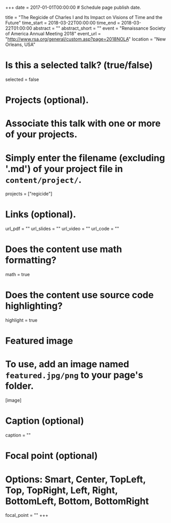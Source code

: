 +++
date = 2017-01-01T00:00:00  # Schedule page publish date.

title = "The Regicide of Charles I and Its Impact on Visions of Time and the Future"
time_start = 2018-03-22T00:00:00
time_end = 2018-03-22T01:00:00
abstract = ""
abstract_short = ""
event = "Renaissance Society of America Annual Meeting 2018"
event_url = "http://www.rsa.org/general/custom.asp?page=2018NOLA"
location = "New Orleans, USA"

# Is this a selected talk? (true/false)
selected = false

# Projects (optional).
#   Associate this talk with one or more of your projects.
#   Simply enter the filename (excluding '.md') of your project file in `content/project/`.
projects = ["regicide"]

# Links (optional).
url_pdf = ""
url_slides = ""
url_video = ""
url_code = ""

# Does the content use math formatting?
math = true

# Does the content use source code highlighting?
highlight = true

# Featured image
# To use, add an image named `featured.jpg/png` to your page's folder. 
[image]
  # Caption (optional)
  caption = ""

  # Focal point (optional)
  # Options: Smart, Center, TopLeft, Top, TopRight, Left, Right, BottomLeft, Bottom, BottomRight
  focal_point = ""
+++

